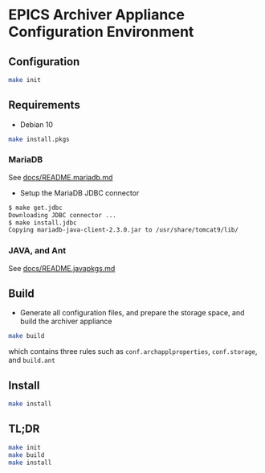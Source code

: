 # EPICS Archiver Appliance Configuration Environment

## Configuration

```bash
make init
```

## Requirements

* Debian 10

```bash
make install.pkgs
```

### MariaDB

See [docs/README.mariadb.md](docs/README.mariadb.md)

* Setup the MariaDB JDBC connector

```bash
$ make get.jdbc
Downloading JDBC connector ...
$ make install.jdbc
Copying mariadb-java-client-2.3.0.jar to /usr/share/tomcat9/lib/

```

### JAVA, and Ant

See [docs/README.javapkgs.md](docs/README.javapkgs.md)

## Build

* Generate all configuration files, and prepare the storage space, and build the archiver appliance

```bash
make build
```

which contains three rules such as `conf.archapplproperties`, `conf.storage`, and `build.ant`

## Install

```bash
make install
```

## TL;DR

```bash
make init
make build
make install
```
